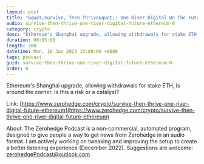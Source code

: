 ```yaml
---
layout: post
title: "&quot;Survive, Then Thrive&quot;: One River Digital On The Future Of Ethereum"
audio: survive-then-thrive-one-river-digital-future-ethereum-0
category: crypto
desc: "Ethereum's Shanghai upgrade, allowing withdrawals for stake ETH, is around the corner. Is this a risk or a catalyst?"
duration: 00:05:08
length: 308
datetime: Mon, 16 Jan 2023 15:00:00 +0000
tags: podcast
guid: survive-then-thrive-one-river-digital-future-ethereum-0
order: 0
---
```

Ethereum's Shanghai upgrade, allowing withdrawals for stake ETH, is around the corner. Is this a risk or a catalyst?

Link: [https://www.zerohedge.com/crypto/survive-then-thrive-one-river-digital-future-ethereum](https://www.zerohedge.com/crypto/survive-then-thrive-one-river-digital-future-ethereum)

About: The Zerohedge Podcast is a non-commercial, automated program, designed to give people a way to get news from Zerohedge in an audio format.  I am actively working on tweaking and improving the setup to create a better listening experience (December 2022).  Suggestions are welcome: [zerohedgePodcast@outlook.com](mailto:zerohedgePodcast@outlook.com)